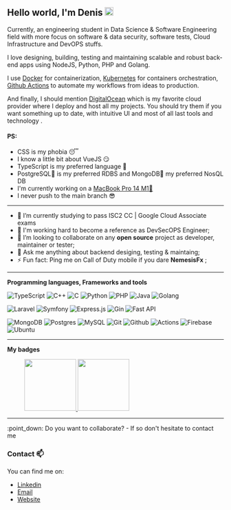 ## Hello world, I'm Denis <img src="https://media.giphy.com/media/hvRJCLFzcasrR4ia7z/giphy.gif" width="20px">

Currently, an engineering student in Data Science & Software Engineering field with more focus on software & data security, software tests, Cloud Infrastructure and DevOPS stuffs.

I love designing, building, testing and maintaining scalable and robust back-end apps using NodeJS, Python, PHP and Golang.

I use [Docker](https://docs.docker.com/) for containerization, [Kubernetes](https://kubernetes.io/docs/home/) for containers orchestration, [Github Actions](https://github.com/features/actions) to automate my workflows from ideas to production.

And finally, I should mention [DigitalOcean](https://www.digitalocean.com/?refcode=1ab2e4cb3425&utm_campaign=Referral_Invite&utm_medium=Referral_Program&utm_source=badge) which is my favorite cloud provider where I deploy and host all my projects. You should try them if you want something up to date, with intuitive UI and most of all last tools and technology .

#### PS: 
* CSS is my phobia 😴
* I know a little bit about VueJS 😏
* TypeScript is my preferred language 🤌
* PostgreSQL👾 is my preferred RDBS and MongoDB🤖 my preferred NosQL DB
* I'm currently working on a [MacBook Pro 14 M1🫠](https://www.apple.com/fr/macbook-pro-14-and-16/)
* I never push to the main branch 😎
---

- 🌱 I’m currently studying to pass ISC2 CC | Google Cloud Associate exams 
- 🎯 I'm working hard to become a reference as DevSecOPS Engineer;
- 👯 I’m looking to collaborate on any **open source** project as developer, maintainer or tester;
- 💬 Ask me anything about backend desiging, testing & maintaing;
- ⚡ Fun fact: Ping me on Call of Duty mobile if you dare **NemesisFx** ;

---
**Programming languages, Frameworks and tools**

![TypeScript](https://img.shields.io/badge/typescript-%23007ACC.svg?style=for-the-badge&logo=typescript&logoColor=white) ![C++](https://img.shields.io/badge/c++-%2300599C.svg?style=for-the-badge&logo=c%2B%2B&logoColor=white) ![C](https://img.shields.io/badge/c-%2300599C.svg?style=for-the-badge&logo=c&logoColor=white) ![Python](https://img.shields.io/badge/python-%2314354C.svg?style=for-the-badge&logo=python&logoColor=yellow) ![PHP](https://img.shields.io/badge/php-%23777BB4.svg?style=for-the-badge&logo=php&logoColor=white) ![Java](https://img.shields.io/badge/java-%23E34F26.svg?style=for-the-badge&logo=java&logoColor=white) ![Golang](https://img.shields.io/badge/golang-%23007ACC.svg?style=for-the-badge&logo=go&logoColor=dark)

![Laravel](https://img.shields.io/badge/laravel-%23FF2D20.svg?style=for-the-badge&logo=laravel&logoColor=white) ![Symfony](https://img.shields.io/badge/symfony-%23777BB4.svg?style=for-the-badge&logo=symfony&logoColor=white)  ![Express.js](https://img.shields.io/badge/express.js-%23404d59.svg?style=for-the-badge&logo=express&logoColor=%2361DAFB)  ![Gin](https://img.shields.io/badge/gin-%23316192.svg?style=for-the-badge&logo=go&logoColor=white) ![Fast API](https://img.shields.io/badge/fastapi-FCC624.svg?style=for-the-badge&logo=fastapi&logoColor=white)

![MongoDB](https://img.shields.io/badge/MongoDB-%234ea94b.svg?style=for-the-badge&logo=mongodb&logoColor=white) ![Postgres](https://img.shields.io/badge/postgres-%23316192.svg?style=for-the-badge&logo=postgresql&logoColor=white) ![MySQL](https://img.shields.io/badge/mysql-%23F05033.svg?style=for-the-badge&logo=postgresql&logoColor=white) 
![Git](https://img.shields.io/badge/git-%23F05033.svg?style=for-the-badge&logo=git&logoColor=white) ![Github](https://img.shields.io/badge/github-%23121011.svg?style=for-the-badge&logo=github&logoColor=white) ![Actions](https://img.shields.io/badge/githubactions-%232671E5.svg?style=for-the-badge&logo=githubactions&logoColor=white) ![Firebase](https://img.shields.io/badge/firebase-%23039BE5.svg?style=for-the-badge&logo=firebase) ![Ubuntu](https://img.shields.io/badge/Ubuntu-FCC624?style=for-the-badge&logo=linux&logoColor=black)

---
**My badges**
<figure>
  <a href="https://api.badgr.io/public/assertions/22JPp_tsRTazEW65LiJPWA?identity__email=akpagnonited%40outlook.com" target="_blank">
     <img width="120px" height="120px" src="https://api.badgr.io/public/assertions/22JPp_tsRTazEW65LiJPWA/image">
  </a>
    <a href="https://www.credly.com/badges/6b64fa0a-e2bc-418a-acd9-d7ed71c635e8/public_url" target="_blank">
     <img width="120px" height="120px" src="https://images.credly.com/size/220x220/images/3829db50-49a8-4f30-85c5-639ffc4a7b2f/image.png">
  </a>
</figure>
<hr/>
:point_down: Do you want to collaborate? - If so don't hesitate to contact me 


### Contact 📫
You can find me on:
* [Linkedin](https://www.linkedin.com/in/denis-akpagnonite-49868b171/)
* [Email](mailto:akpagnonited@outlook.com)
* [Website](https://denisakp.com/)

